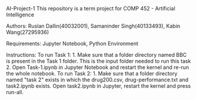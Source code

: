 AI-Project-1 
This repository is a term project for COMP 452 - Artificial Intelligence

Authors: 
Ruslan Dallin(40032001), 
Samaninder Singh(40133493), 
Kabin Wang(27295936)

Requirements: 
Jupyter Notebook, Python Environment

Instructions:
To run Task 1: 1. Make sure that a folder directory named BBC is present in the Task 1 folder. This is the input folder needed to run this task 2. Open Task-1.ipynb in Jupyter Notebook and restart the kernel and re-run the whole notebook.
To run Task 2: 1. Make sure that a folder directory named "task 2" exists in which the drug200.csv, drug-performance.txt and task2.ipynb exists. Open task2.ipynb in Jupyter, restart the kernel and press run-all.
